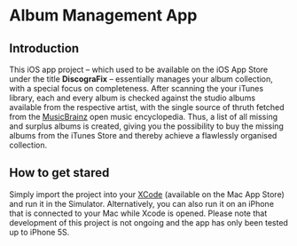 # Album Management App

## Introduction

This iOS app project – which used to be available on the iOS App Store under the title **DiscograFix** – essentially manages your album collection, with a special focus on completeness. After scanning the your iTunes library, each and every album is checked against the studio albums available from the respective artist, with the single source of thruth fetched from the [MusicBrainz](https://musicbrainz.org) open music encyclopedia. Thus, a list of all missing and surplus albums is created, giving you the possibility to buy the missing albums from the iTunes Store and thereby achieve a flawlessly organised collection.

## How to get stared

Simply import the project into your [XCode](https://developer.apple.com/xcode) (available on the Mac App Store) and run it in the Simulator. Alternatively, you can also run it on an iPhone that is connected to your Mac while Xcode is opened. Please note that development of this project is not ongoing and the app has only been tested up to iPhone 5S.
